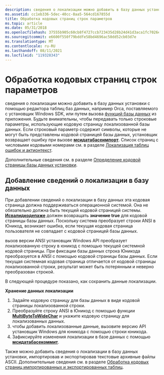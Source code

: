```yaml
---
description: сведения о локализации можно добавить в базу данных установки с помощью редактора таблиц баз данных, например Orca, поставляемого с установщик Windows SDK, или путем вызова функций базы данных из приложения.
ms.assetid: cc1eb336-5dec-40cc-8aa5-564cd167855d
title: Обработка кодовых страниц строк параметров
ms.topic: article
ms.date: 05/31/2018
ms.openlocfilehash: 37555b905c60cb8f4727ccb723435d28b24d41d3aca1fc7026e34b799e25414a
ms.sourcegitcommit: e6600f550f79bddfe58bd4696ac50dd52cb03d7e
ms.translationtype: MT
ms.contentlocale: ru-RU
ms.lasthandoff: 08/11/2021
ms.locfileid: "119328343"
---
```

# <a name="code-page-handling-of-parameter-strings"></a>Обработка кодовых страниц строк параметров

сведения о локализации можно добавить в базу данных установки с помощью редактора таблиц баз данных, например Orca, поставляемого с установщик Windows SDK, или путем вызова [функций базы данных](database-functions.md) из приложения. Будьте внимательны, чтобы передавать только строковые параметры, использующие кодовую страницу локализованной базы данных. Если строковый параметр содержит символы, которые не могут быть представлены кодовой страницей базы данных, установщик возвращает ошибку при вызове [**мсидатабасеимпорт**](/windows/desktop/api/Msiquery/nf-msiquery-msidatabaseimporta). Список страниц с числовыми кодовыми номерами см. в разделе [Локализация таблиц ошибок и актионтекст](localizing-the-error-and-actiontext-tables.md).

Дополнительные сведения см. в разделе [Определение кодовой страницы базы данных установки](determining-an-installation-database-s-code-page.md).

## <a name="adding-localization-information-to-a-database"></a>Добавление сведений о локализации в базу данных

При добавлении сведений о локализации в базу данных эта кодовая страница должна поддерживаться операционной системой. Она не обязательно должна быть текущей кодовой страницей системы. [**Исвалидкодепаже**](/windows/desktop/api/winnls/nf-winnls-isvalidcodepage) должен возвращать **значение true** для кодовой страницы базы данных. Поскольку система преобразует строки ANSI в Юникод, возникает ошибка, если текущая кодовая страница пользователя не совпадает с кодовой страницей базы данных.

вызов версии ANSI установщик Windows API преобразует локализованную строку в юникод с помощью текущей системной кодовой страницы. При фиксации базы данных строка Юникода преобразуется в ANSI с помощью кодовой страницы базы данных. Если текущая системная кодовая страница отличается от кодовой страницы локализованной строки, результат может быть потерянным и неверно преобразован строкой.

В следующей процедуре показано, как сохранить данные локализации.

**Хранение данных локализации**

1.  Задайте кодовую страницу для базы данных в виде кодовой страницы локализованной строки.
2.  Преобразуйте строку ANSI в Юникод с помощью функции [**MultiByteToWideChar**](/windows/desktop/api/stringapiset/nf-stringapiset-multibytetowidechar) и укажите кодовую страницу для локализованных данных.
3.  чтобы добавить локализованные данные, вызовите версию API установщик Windows для юникода с помощью строки юникода.
4.  Зафиксируйте изменения локализации в базе данных с помощью [**мсидатабасекоммит**](/windows/desktop/api/Msiquery/nf-msiquery-msidatabasecommit).

Также можно добавить сведения о локализации в базу данных установки, импортировав и экспортировав текстовые архивные файлы ASCII. Дополнительные сведения см. в разделе [Обработка кодовых страниц импортированных и экспортированных таблиц](code-page-handling-of-imported-and-exported-tables.md).

 

 
